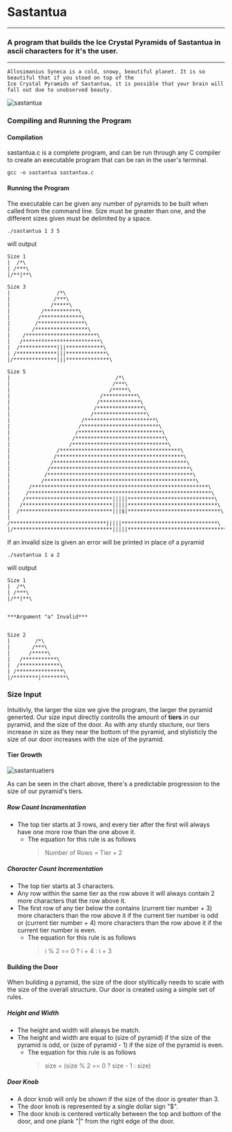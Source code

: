 # Sastantua

---

### A program that builds the Ice Crystal Pyramids of Sastantua in ascii characters for it's the user.

---

```
Allosimanius Syneca is a cold, snowy, beautiful planet. It is so beautiful that if you stood on top of the
Ice Crystal Pyramids of Sastantua, it is possible that your brain will fall out due to unobserved beauty. 
```
![sastantua](https://user-images.githubusercontent.com/41135333/43361212-096aed1c-927e-11e8-815e-d5d0e6777507.PNG)

### Compiling and Running the Program

#### Compilation

sastantua.c is a complete program, and can be run through any C compiler to create an executable program that can be ran in the user's terminal.
```
gcc -o sastantua sastantua.c
```

#### Running the Program

The executable can be given any number of pyramids to be built when called from the command line. Size must be greater than one, and the different sizes given must be delimited by a space.

```
./sastantua 1 3 5
```

will output
```
Size 1
|  /*\
| /***\
|/**|**\

Size 3
|               /*\
|              /***\
|             /*****\
|          /***********\
|         /*************\
|        /***************\
|       /*****************\
|    /***********************\
|   /*************************\
|  /************|||************\
| /*************|||*************\
|/**************|||**************\

Size 5
|                                  /*\
|                                 /***\
|                                /*****\
|                             /***********\
|                            /*************\
|                           /***************\
|                          /*****************\
|                       /***********************\
|                      /*************************\
|                     /***************************\
|                    /*****************************\
|                   /*******************************\
|               /***************************************\
|              /*****************************************\
|             /*******************************************\
|            /*********************************************\
|           /***********************************************\
|          /*************************************************\
|      /*********************************************************\
|     /***********************************************************\
|    /****************************|||||****************************\
|   /*****************************|||||*****************************\
|  /******************************|||$|******************************\
| /*******************************|||||*******************************\
|/********************************|||||********************************\
```

If an invalid size is given an error will be printed in place of a pyramid

```
./sastantua 1 a 2
```

will output
```
Size 1
|  /*\
| /***\
|/**|**\


***Argument "a" Invalid***


Size 2
|        /*\
|       /***\
|      /*****\
|   /***********\
|  /*************\
| /***************\
|/********|********\
```

### Size Input

Intuitivly, the larger the size we give the program, the larger the pyramid generted. Our size input directly controlls the amount of **tiers** in our pyramid, and the size of the door. As with any sturdy stucture, our tiers increase in size as they near the bottom of the pyramid, and stylisticly the size of our door increases with the size of the pyramid.

#### Tier Growth

![sastantuatiers](https://user-images.githubusercontent.com/41135333/43378842-10959190-937e-11e8-8800-701656117833.png)

As can be seen in the chart above, there's a predictable progression to the size of our pyramid's tiers.

##### Row Count Incramentation
* The top tier starts at 3 rows, and every tier after the first will always have one more row than the one above it.
    * The equation for this rule is as follows
      > Number of Rows = Tier + 2
##### Character Count Incrementation
* The top tier starts at 3 characters.
* Any row within the same tier as the row above it will always contain 2 more characters that the row above it.
* The first row of any tier below the contains (current tier number + 3) more characters than the row above it if the current tier number is odd or (current tier number + 4) more characters than the row above it if the current tier number is even.
    * The equation for this rule is as follows
      > i % 2 == 0 ? i + 4 : i + 3

#### Building the Door

When building a pyramid, the size of the door stylitically needs to scale with the size of the overall structure. Our door is created using a simple set of rules.

##### Height and Width
* The height and width will always be match.
* The height and width are equal to (size of pyramid) if the size of the pyramid is odd, or (size of pyramid - 1) if the size of the pyramid is even.
    * The equation for this rule is as follows
      > size = (size % 2 == 0 ? size - 1 : size)
##### Door Knob
* A door knob will only be shown if the size of the door is greater than 3.
* The door knob is represented by a single dollar sign "$".
* The door knob is centered vertically between the top and bottom of the door, and one plank "|" from the right edge of the door. 
